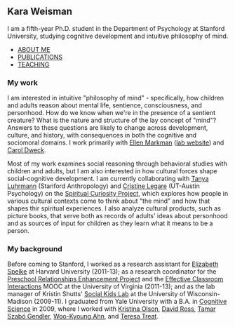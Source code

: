 ## Kara Weisman

I am a fifth-year Ph.D. student in the Department of Psychology at Stanford University, studying cognitive development and intuitive philosophy of mind.

* [ABOUT ME](https://kgweisman.github.io/about)
* [PUBLICATIONS](https://kgweisman.github.io/publications)
* [TEACHING](https://kgweisman.github.io/teaching)

### My work

I am interested in intuitive "philosophy of mind" - specifically, how children and adults reason about mental life, sentience, consciousness, and personhood. How do we know when we're in the presence of a sentient creature? What is the nature and structure of the lay concept of "mind"? Answers to these questions are likely to change across development, culture, and history, with consequences in both the cognitive and sociomoral domains. I work primarily with [Ellen Markman](https://profiles.stanford.edu/ellen-markman) ([lab website](https://profiles.stanford.edu/ellen-markman)) and [Carol Dweck](https://profiles.stanford.edu/carol-dweck).

Most of my work examines social reasoning through behavioral studies with children and adults, but I am also interested in how cultural forces shape social-cognitive development. I am currently collaborating with [Tanya Luhrmann](http://luhrmann.net/) (Stanford Anthropology) and [Cristine Legare](http://www.cristinelegare.com/) (UT-Austin Psychology) on the [Spiritual Curiosity Project](https://spiritualcuriosityproject.wordpress.com/), which explores how people in various cultural contexts come to think about "the mind" and how that shapes thir spiritual experiences. I also analyze cultural products, such as picture books, that serve both as records of adults' ideas about personhood and as sources of input for children as they learn what it means to be a person.

### My background

Before coming to Stanford, I worked as a research assistant for [Elizabeth Spelke](https://software.rc.fas.harvard.edu/lds/research/spelke/elizabeth-spelke/) at Harvard University (2011-13); as a research coordinator for the [Preschool Relationships Enhancement Project](https://curry.virginia.edu/faculty-research/centers-labs-projects/castl/preschool-relationships-enhancement-project-prep) and the [Effective Classroom Interactions](https://www.mooc-list.com/course/effective-classroom-interactions-supporting-young-children%E2%80%99s-development-coursera) MOOC at the University of Virginia (2011-13); and as the lab manager of Kristin Shutts' [Social Kids Lab](http://www.waisman.wisc.edu/socialkids/) at the University of Wisconsin-Madison (2009-11). I graduated from Yale University with a B.A. in [Cognitive Science](http://cogsci.yale.edu/) in 2009, where I worked with [Kristina Olson](http://krolson.wixsite.com/scdlab), [David Ross](http://medicine.yale.edu/psychiatry/people/david_a_ross.profile), [Tamar Szabó Gendler](http://tamar-gendler.yale.edu/), [Woo-Kyoung Ahn](http://ahnthinkinglab.yale.edu/), and [Teresa Treat](https://psychology.uiowa.edu/people/teresa-treat).

